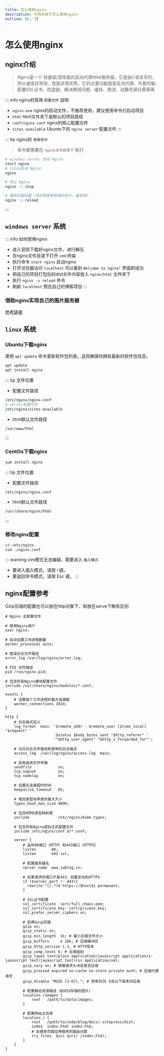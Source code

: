 ```yaml
---
title: 怎么使用nginx
description: 不同系统下怎么使用nginx
outline: [2, 3]
---
```


# 怎么使用nginx

## nginx介绍

> Nginx是一个 轻量级/高性能的反向代理Web服务器，它是由C语言写的，所以速度非常快、性能非常优秀。它的主要功能就是反向代理、负载均衡、配置SSL证书、防盗链、解决跨域问题、缓存、限流、动静资源分离等等

::: info nginx的常用 `配置文件` 说明
- `nginx.exe` nginx的启动文件，不推荐使用，建议使用命令行启动项目
- `html` html文件夹下是默认的项目路径
- `conf/nginx.conf` nginx的核心配置文件
- `sites-available` Ubunto下的 `nginx server` 配置文件
:::

::: tip nginx的 `常用命令`

> 命令都需要在 `nginx文件目录下` 执行

```bash
# windows server 启动 Nginx
start nginx
# linux启动 Nginx
nginx

# 停止 Nginx
nginx -s stop

# 重新加载配置（项目需要更新操作执行，最常用）
nginx -s reload
```
:::


## `windows server` 系统

::: info 如何使用nginx
- 进入官网下载好nginx文件，进行解压
- 在nginx文件目录下打开 `cmd` 终端
- 执行命令 `start nginx` 启动nginx
- 打开浏览器访问 `localhost` 可以看到 `Welcome to nginx!` 界面即成功
- 把自己的项目打包后的dist文件内容放入 `nginx/html` 文件夹下
- 执行 `nginx -s reload` 命令
- 刷新 `localhost` 预览自己的博客项目
:::

### 借助nginx实现自己的图片服务器
[参考链接](/other/blog/up/setupOss.html)


## `linux` 系统

### Ubuntu下载nginx

使用 `apt update` 命令更新软件包列表。这将确保你拥有最新的软件包信息。

```sh
apt update
apt install nginx
```

::: tip 文件位置
- 配置文件路径
```sh
/etc/nginx/nginx.conf
# server配置文件
/etc/nginx/sites-available
```

- html默认文件路径
```sh
/var/www/html
```
:::

### CentOs下载nginx

```sh
yum install nginx
```
::: tip 文件位置
- 配置文件路径
```sh
/etc/nginx/nginx.conf
```

- html默认文件路径
```sh
/usr/share/nginx/html
```
:::

### 修改nginx配置

```sh
cd /etc/nginx
vim ./nginx.conf
```
::: warning vim模式无法编辑，需要进入 `插入模式`
* 要进入插入模式，请按 i 键。
* 要返回命令模式，请按 Esc 键。
:::

## nginx配置参考

Gzip压缩的配置也可以放在http对象下，和放在serve下略有区别

```nginx
# Nginx 主配置文件

# 使用Nginx用户
user nginx;

# 自动设置工作进程数量
worker_processes auto;

# 错误日志文件路径
error_log /var/log/nginx/error.log;

# PID 文件路径
pid /run/nginx.pid;

# 包含所有Nginx模块配置文件
include /usr/share/nginx/modules/*.conf;

events {
    # 设置每个工作进程的最大连接数
    worker_connections 1024;
}

http {
    # 日志格式定义
    log_format  main  '$remote_addr - $remote_user [$time_local] "$request" '
                      '$status $body_bytes_sent "$http_referer" '
                      '"$http_user_agent" "$http_x_forwarded_for"';

    # 访问日志文件路径和使用的日志格式
    access_log  /var/log/nginx/access.log  main;

    # 启用高效文件传输
    sendfile            on;
    tcp_nopush          on;
    tcp_nodelay         on;

    # 设置长连接超时时间
    keepalive_timeout   65;

    # 增加类型哈希表的最大大小
    types_hash_max_size 4096;

    # 包含MIME类型映射表
    include             /etc/nginx/mime.types;

    # 包含所有Nginx虚拟主机配置文件
    include /etc/nginx/conf.d/*.conf;

    server {
        # 监听80端口（HTTP）和443端口（HTTPS）
        listen       80;
        listen       443 ssl;

        # 配置服务器名
        server_name  www.jwblog.cn;

        # 如果请求的端口不是443，则重定向到HTTPS
        if ($server_port !~ 443){
          rewrite ^(/.*)$ https://$host$1 permanent;
        }

        # SSL证书配置
        ssl_certificate  cert/full_chain.pem;
        ssl_certificate_key  cert/private.key;
        ssl_prefer_server_ciphers on;

        # 启用Gzip压缩
        gzip on;
        gzip_static on;
        gzip_min_length  1k; # 最小压缩文件大小
        gzip_buffers     4 16k; # 压缩缓冲区
        gzip_http_version 1.1; # HTTP版本
        gzip_comp_level 6; # 压缩级别
        gzip_types text/plain application/javascript application/x-javascript text/javascript text/css application/xml;
        gzip_vary on; # 根据请求头决定是否压缩
        gzip_proxied expired no-cache no-store private auth; # 压缩代理请求
        gzip_disable "MSIE [1-6]\."; # 禁用对IE 6及以下版本的压缩

        # 配置静态资源路径（如OSS存储的图片）
        location /images {
            root   /path/to/data/images;
        }

        # 配置网站主目录
        location / {
            root   /path/to/code/blog/docs/.vitepress/dist;
            index  index.html index.htm;
            # 处理单页面应用程序的路由问题
            try_files  $uri $uri/ /index.html;
        }
    }
}
```